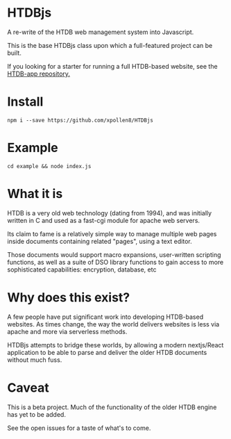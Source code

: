 # HTDBjs

A re-write of the HTDB web management system into Javascript.

This is the base HTDBjs class upon which a full-featured project can be built.

If you looking for a starter for running a full HTDB-based website, see the [HTDB-app repository.](https://github.com/xpollen8/HTDB-app)

# Install

```
npm i --save https://github.com/xpollen8/HTDBjs
```

# Example

```
cd example && node index.js
```

# What it is

HTDB is a very old web technology (dating from 1994), and was initially written in C and used as a fast-cgi module for apache web servers.

Its claim to fame is a relatively simple way to manage multiple web pages inside documents containing related "pages", using a text editor.

Those documents would support macro expansions, user-written scripting functions, as well as a suite of DSO library functions to gain access to more sophisticated capabilities: encryption, database, etc

# Why does this exist?

A few people have put significant work into developing HTDB-based websites. As times change, the way the world delivers websites is less via apache and more via serverless methods.

HTDBjs attempts to bridge these worlds, by allowing a modern nextjs/React application to be able to parse and deliver the older HTDB documents without much fuss.

# Caveat

This is a beta project. Much of the functionality of the older HTDB engine has yet to be added.

See the open issues for a taste of what's to come.
